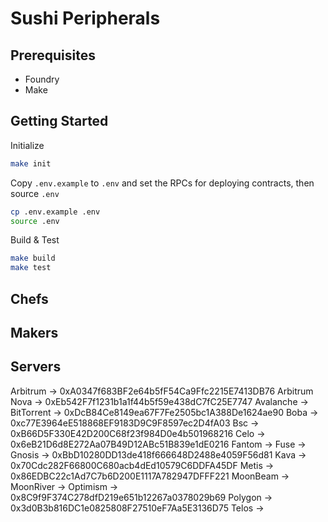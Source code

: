# Sushi Peripherals

## Prerequisites

- Foundry
- Make

## Getting Started

Initialize

```sh
make init
```

Copy `.env.example` to `.env` and set the RPCs for deploying contracts, then source `.env`

```sh
cp .env.example .env
source .env
```

Build & Test

```sh
make build
make test
```

## Chefs

## Makers

## Servers

Arbitrum -> 0xA0347f683BF2e64b5fF54Ca9Ffc2215E7413DB76
Arbitrum Nova -> 0xEb542F7f1231b1a1f44b5f59e438dC7fC25E7747
Avalanche ->
BitTorrent -> 0xDcB84Ce8149ea67F7Fe2505bc1A388De1624ae90
Boba -> 0xc77E3964eE518868EF9183D9C9F8597ec2D4fA03
Bsc -> 0xB66D5F330E42D200C68f23f984D0e4b501968216
Celo -> 0x6eB21D6d8E272Aa07B49D12ABc51B839e1dE0216
Fantom ->
Fuse ->
Gnosis -> 0xBbD10280DD13de418f666648D2488e4059F56d81
Kava -> 0x70Cdc282F66800C680acb4dEd10579C6DDFA45DF
Metis -> 0x86EDBC22c1Ad7C7b6D200E1117A782947DFFF221
MoonBeam ->
MoonRiver ->
Optimism -> 0x8C9f9F374C278dfD219e651b12267a0378029b69
Polygon -> 0x3d0B3b816DC1e0825808F27510eF7Aa5E3136D75
Telos ->
